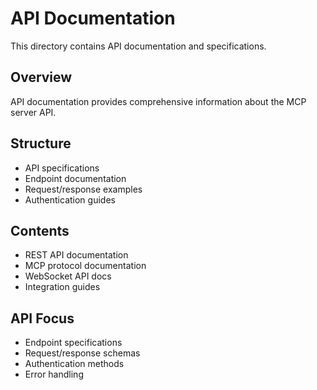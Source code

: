 # API Documentation

This directory contains API documentation and specifications.

## Overview

API documentation provides comprehensive information about the MCP server API.

## Structure

- API specifications
- Endpoint documentation
- Request/response examples
- Authentication guides

## Contents

- REST API documentation
- MCP protocol documentation
- WebSocket API docs
- Integration guides

## API Focus

- Endpoint specifications
- Request/response schemas
- Authentication methods
- Error handling
